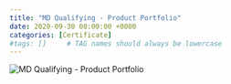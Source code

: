 ```yaml
---
title: "MD Qualifying - Product Portfolio"
date: 2020-09-30 00:00:00 +0000
categories: [Certificate]
#tags: []     # TAG names should always be lowercase
---
```



![MD Qualifying - Product Portfolio](../../Certs/In_DB_lc.robots.LCPDFCertificateGenerationProductRobot_QA586MJ-1.png "MD Qualifying - Product Portfolio")